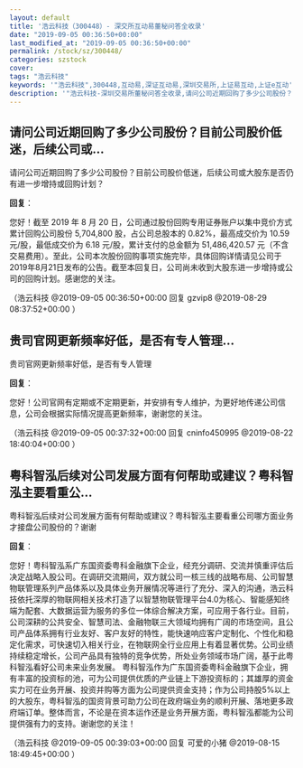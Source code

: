 ```yaml
---
layout: default
title: '浩云科技（300448）- 深交所互动易董秘问答全收录'
date: "2019-09-05 00:36:50+00:00"
last_modified_at: "2019-09-05 00:36:50+00:00"
permalink: /stock/sz/300448/
categories: szstock
cover: 
tags: "浩云科技"
keywords: '"浩云科技",300448,互动易,深证互动易,深圳交易所,上证易互动,上证e互动'
description: '"浩云科技-深圳交易所董秘问答全收录,请问公司近期回购了多少公司股份？目前公司股价低迷，后续公司或大股东是否仍有进一步增持或回购计划？"'
---
```


## 请问公司近期回购了多少公司股份？目前公司股价低迷，后续公司或...

请问公司近期回购了多少公司股份？目前公司股价低迷，后续公司或大股东是否仍有进一步增持或回购计划？

**回复**：

您好！截至 2019 年 8 月 20 日，公司通过股份回购专用证券账户以集中竞价方式累计回购公司股份 5,704,800 股，占公司总股本的 0.82%，最高成交价为 10.59 元/股，最低成交价为 6.18 元/股，累计支付的总金额为 51,486,420.57 元（不含交易费用）。至此，公司本次股份回购事项实施完毕，具体回购详情请见公司于2019年8月21日发布的公告。截至本回复日，公司尚未收到大股东进一步增持或公司的回购计划。感谢您的关注。 

（浩云科技  @2019-09-05 00:36:50+00:00 回复 gzvip8  @2019-08-29 08:37:52+00:00 ）

## 贵司官网更新频率好低，是否有专人管理...

贵司官网更新频率好低，是否有专人管理

**回复**：

您好！公司官网有定期或不定期更新，并安排有专人维护，为更好地传递公司信息，公司会根据实际情况提高更新频率，谢谢您的关注。 

（浩云科技  @2019-09-05 00:37:32+00:00 回复 cninfo450995  @2019-08-22 18:40:04+00:00 ）

## 粤科智泓后续对公司发展方面有何帮助或建议？粤科智泓主要看重公...

粤科智泓后续对公司发展方面有何帮助或建议？粤科智泓主要看重公司哪方面业务才接盘公司股份的？谢谢

**回复**：

您好！粤科智泓系广东国资委粤科金融旗下企业，经充分调研、交流并慎重评估后决定战略入股公司。在调研交流期间，双方就公司一核三线的战略布局、公司智慧物联管理系列产品体系以及具体业务开展情况等进行了充分、深入的沟通，浩云科技依托深厚的物联网相关技术打造了以智慧物联管理平台4.0为核心、智能感知终端为配套、大数据运营为服务的多位一体综合解决方案，可应用于各行业。目前，公司深耕的公共安全、智慧司法、金融物联三大领域均拥有广阔的市场空间，且公司产品体系拥有行业友好、客户友好的特性，能快速响应客户定制化、个性化和稳定化需求，可快速切入相关行业，在物联网全行业应用上有着显著优势。公司业绩持续稳定增长，公司产品具有独特的竞争优势，所处业务领域市场广阔，基于此粤科智泓看好公司未来业务发展。
粤科智泓作为广东国资委粤科金融旗下企业，拥有丰富的投资标的池，可为公司提供优质的产业链上下游投资标的；其雄厚的资金实力可在业务开展、投资并购等方面为公司提供资金支持；作为公司持股5%以上的大股东，粤科智泓的国资背景可助力公司在政府端业务的顺利开展、落地更多政府端订单。整体而言，不论是在资本运作还是业务开展方面，粤科智泓都能为公司提供强有力的支持。谢谢您的关注！ 

（浩云科技  @2019-09-05 00:39:03+00:00 回复 可爱的小猪  @2019-08-15 18:49:45+00:00 ）

